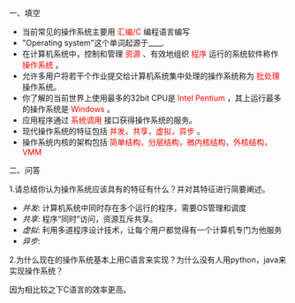 一、填空

- 当前常见的操作系统主要用 <font color='red'>汇编/C</font> 编程语言编写
- "Operating system"这个单词起源于____.
- 在计算机系统中，控制和管理 <font color='red'> 资源 </font>、有效地组织 <font color='red'>程序</font> 运行的系统软件称作 <font color='red'> 操作系统 </font>。
- 允许多用户将若干个作业提交给计算机系统集中处理的操作系统称为 <font color='red'> 批处理 </font> 操作系统。
- 你了解的当前世界上使用最多的32bit CPU是 <font color='red'> Intel Pentium </font>，其上运行最多的操作系统是 <font color='red'> Windows </font>。
- 应用程序通过 <font color='red'> 系统调用 </font> 接口获得操作系统的服务。
- 现代操作系统的特征包括 <font color='red'> 并发，共享，虚拟，异步 </font>。
- 操作系统内核的架构包括 <font color='red'> 简单结构，分层结构，微内核结构，外核结构，VMM </font>

二、问答

1.请总结你认为操作系统应该具有的特征有什么？并对其特征进行简要阐述。

- *并发*: 计算机系统中同时存在多个运行的程序，需要OS管理和调度
- *共享*: 程序“同时”访问，资源互斥共享。
- *虚拟*: 利用多道程序设计技术，让每个用户都觉得有一个计算机专门为他服务
- *异步*: 

2.为什么现在的操作系统基本上用C语言来实现？为什么没有人用python，java来实现操作系统？

因为相比较之下C语言的效率更高。


